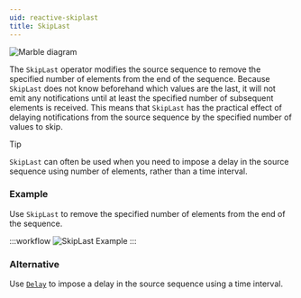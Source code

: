 ```yaml
---
uid: reactive-skiplast
title: SkipLast
---
```


![Marble diagram](~/images/reactive-skiplast.svg)

The `SkipLast` operator modifies the source sequence to remove the specified number of elements from the end of the sequence. Because `SkipLast` does not know beforehand which values are the last, it will not emit any notifications until at least the specified number of subsequent elements is received. This means that `SkipLast` has the practical effect of delaying notifications from the source sequence by the specified number of values to skip.

> [!Tip]
> `SkipLast` can often be used when you need to impose a delay in the source sequence using number of elements, rather than a time interval.

### Example

Use `SkipLast` to remove the specified number of elements from the end of the sequence.

:::workflow
![SkipLast Example](../workflows/reactive-skiplast-example.bonsai)
:::

### Alternative

Use [`Delay`](xref:Bonsai.Reactive.Delay) to impose a delay in the source sequence using a time interval.